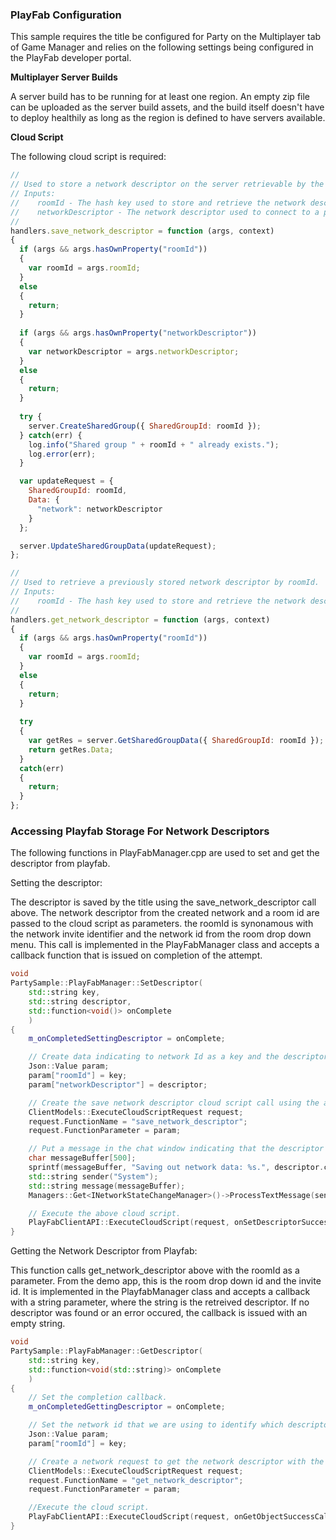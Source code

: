 ### PlayFab Configuration

This sample requires the title be configured for Party on the Multiplayer tab of Game Manager and relies on the following settings being configured in the PlayFab developer portal.

**Multiplayer Server Builds**

A server build has to be running for at least one region.
An empty zip file can be uploaded as the server build assets, 
and the build itself doesn't have to deploy healthily as long 
as the region is defined to have servers available.

**Cloud Script**

The following cloud script is required:

```javascript
//
// Used to store a network descriptor on the server retrievable by the roomId
// Inputs:
//    roomId - The hash key used to store and retrieve the network descriptor.
//    networkDescriptor - The network descriptor used to connect to a party network.
//
handlers.save_network_descriptor = function (args, context) 
{
  if (args && args.hasOwnProperty("roomId"))
  {
    var roomId = args.roomId;
  }
  else
  {
    return;
  }
  
  if (args && args.hasOwnProperty("networkDescriptor"))
  {
    var networkDescriptor = args.networkDescriptor;
  }
  else
  {
    return;
  }
  
  try {
    server.CreateSharedGroup({ SharedGroupId: roomId });
  } catch(err) {
    log.info("Shared group " + roomId + " already exists.");
    log.error(err);
  }

  var updateRequest = {
    SharedGroupId: roomId,
    Data: {
      "network": networkDescriptor
    }
  };

  server.UpdateSharedGroupData(updateRequest);
};

//
// Used to retrieve a previously stored network descriptor by roomId.
// Inputs:
//    roomId - The hash key used to store and retrieve the network descriptor.
//
handlers.get_network_descriptor = function (args, context) 
{
  if (args && args.hasOwnProperty("roomId"))
  {
    var roomId = args.roomId;
  }
  else
  {
    return;
  }
  
  try 
  {
    var getRes = server.GetSharedGroupData({ SharedGroupId: roomId });
    return getRes.Data;
  } 
  catch(err) 
  {
    return;
  }
};
```

### Accessing Playfab Storage For Network Descriptors

The following functions in PlayFabManager.cpp are used to set and get the descriptor from playfab.

Setting the descriptor:

The descriptor is saved by the title using the
save_network_descriptor call above. The network descriptor from
the created network and a room id are passed to the cloud
script as parameters. the roomId is synonamous with the network
invite identifier and the network id from the room drop down
menu. This call is implemented in the PlayFabManager class and
accepts a callback function that is issued on completion of the attempt.

```C++
void 
PartySample::PlayFabManager::SetDescriptor(
    std::string key, 
    std::string descriptor, 
    std::function<void()> onComplete
    )
{
    m_onCompletedSettingDescriptor = onComplete;

    // Create data indicating to network Id as a key and the descriptor as a value to be stored on the title group storage.
    Json::Value param;
    param["roomId"] = key;
    param["networkDescriptor"] = descriptor;

    // Create the save network descriptor cloud script call using the above data.
    ClientModels::ExecuteCloudScriptRequest request;
    request.FunctionName = "save_network_descriptor";
    request.FunctionParameter = param;

    // Put a message in the chat window indicating that the descriptor is being saved
    char messageBuffer[500];
    sprintf(messageBuffer, "Saving out network data: %s.", descriptor.c_str());
    std::string sender("System");
    std::string message(messageBuffer);
    Managers::Get<INetworkStateChangeManager>()->ProcessTextMessage(sender, message);

    // Execute the above cloud script.
    PlayFabClientAPI::ExecuteCloudScript(request, onSetDescriptorSuccessCallback, onSetDescriptorFailCallback);
}
```

Getting the Network Descriptor from Playfab:

This function calls get_network_descriptor above with the
roomId as a parameter. From the demo app, this is the room
drop down id and the invite id. It is implemented in the
PlayfabManager class and accepts a callback with a string
parameter, where the string is the retreived descriptor. If no
descriptor was found or an error occured, the callback is
issued with an empty string.

```C++
void 
PartySample::PlayFabManager::GetDescriptor(
	std::string key, 
	std::function<void(std::string)> onComplete
	)
{
	// Set the completion callback.
	m_onCompletedGettingDescriptor = onComplete;

	// Set the network id that we are using to identify which descriptor we want.
	Json::Value param;
	param["roomId"] = key;

	// Create a network request to get the network descriptor with the above key.
	ClientModels::ExecuteCloudScriptRequest request;
	request.FunctionName = "get_network_descriptor";
	request.FunctionParameter = param;

	//Execute the cloud script.
	PlayFabClientAPI::ExecuteCloudScript(request, onGetObjectSuccessCallback, onGetObjectFailCallback);
}
```



